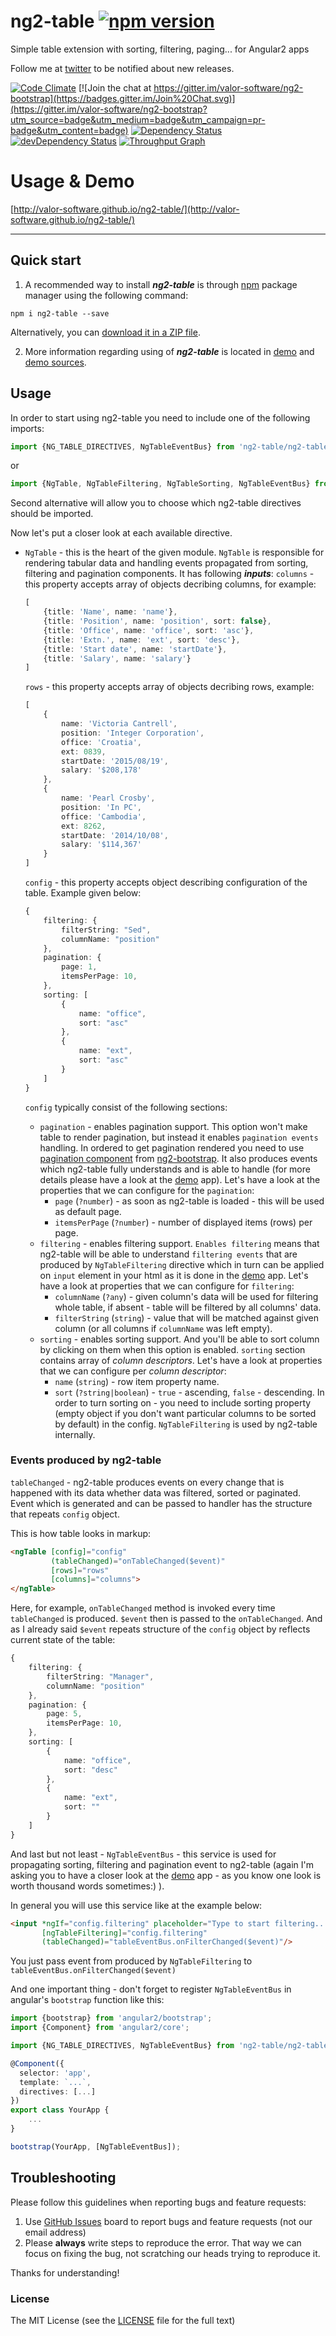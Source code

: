 # ng2-table [![npm version](https://badge.fury.io/js/ng2-table.svg)](http://badge.fury.io/js/ng2-table)
Simple table extension with sorting, filtering, paging... for Angular2 apps

Follow me at [twitter](https://twitter.com/valorkin) to be notified about new releases.

[![Code Climate](https://codeclimate.com/github/valor-software/ng2-table/badges/gpa.svg)](https://codeclimate.com/github/valor-software/ng2-table)
[![Join the chat at https://gitter.im/valor-software/ng2-bootstrap](https://badges.gitter.im/Join%20Chat.svg)](https://gitter.im/valor-software/ng2-bootstrap?utm_source=badge&utm_medium=badge&utm_campaign=pr-badge&utm_content=badge)
[![Dependency Status](https://david-dm.org/valor-software/ng2-table.svg)](https://david-dm.org/valor-software/ng2-table)
[![devDependency Status](https://david-dm.org/valor-software/ng2-table/dev-status.svg)](https://david-dm.org/valor-software/ng2-table#info=devDependencies)
[![Throughput Graph](https://graphs.waffle.io/valor-software/ng2-table/throughput.svg)](https://waffle.io/valor-software/ng2-table/metrics)

# Usage & Demo
[http://valor-software.github.io/ng2-table/](http://valor-software.github.io/ng2-table/)


- - -

## Quick start

1. A recommended way to install ***ng2-table*** is through [npm](https://www.npmjs.com/search?q=ng2-table) package manager using the following command:

  `npm i ng2-table --save`

  Alternatively, you can [download it in a ZIP file](https://github.com/valor-software/ng2-table/archive/master.zip).

2. More information regarding using of ***ng2-table*** is located in
  [demo](http://valor-software.github.io/ng2-table/) and [demo sources](https://github.com/valor-software/ng2-table/tree/master/demo).

## Usage
In order to start using ng2-table you need to include one of the following imports:
```typescript
import {NG_TABLE_DIRECTIVES, NgTableEventBus} from 'ng2-table/ng2-table';
```
or
```typescript
import {NgTable, NgTableFiltering, NgTableSorting, NgTableEventBus} from 'ng2-table/ng2-table';
```
Second alternative will allow you to choose which ng2-table directives should be imported.

Now let's put a closer look at each available directive.

- `NgTable` - this is the heart of the given module. `NgTable` is responsible for rendering tabular data and handling events propagated from sorting, filtering and pagination components. It has following ***inputs***:
`columns` - this property accepts array of objects decribing columns, for example:

	``` typescript
	[
	    {title: 'Name', name: 'name'},
	    {title: 'Position', name: 'position', sort: false},
	    {title: 'Office', name: 'office', sort: 'asc'},
	    {title: 'Extn.', name: 'ext', sort: 'desc'},
	    {title: 'Start date', name: 'startDate'},
	    {title: 'Salary', name: 'salary'}
	]
	```
	`rows` - this property accepts array of objects decribing rows, example:

	```typescript
	[
	    {
	        name: 'Victoria Cantrell',
	        position: 'Integer Corporation',
	        office: 'Croatia',
	        ext: 0839,
	        startDate: '2015/08/19',
	        salary: '$208,178'
	    },
	    {
	        name: 'Pearl Crosby',
	        position: 'In PC',
	        office: 'Cambodia',
	        ext: 8262,
	        startDate: '2014/10/08',
	        salary: '$114,367'
	    }
	]
	```
	`config` - this property accepts object describing configuration of the table. Example given below:
	```typescript
	{
	    filtering: {
	        filterString: "Sed",
	        columnName: "position"
	    },
	    pagination: {
	        page: 1,
	        itemsPerPage: 10,
	    },
	    sorting: [
	        {
	            name: "office",
	            sort: "asc"
	        },
	        {
	            name: "ext",
	            sort: "asc"
	        }
	    ]
	}
	```

	`config` typically consist of the following sections:
	- `pagination` - enables pagination support. This option won't make table to render pagination, but instead it enables `pagination events` handling. In ordered to get pagination rendered you need to use [pagination component](http://valor-software.com/ng2-bootstrap/#pagination) from [ng2-bootstrap](http://valor-software.com/ng2-bootstrap). It also produces events which ng2-table fully understands and is able to handle (for more details please have a look at the [demo](https://github.com/rychkog/ng2-table/tree/master/demo) app). Let's have a look at the properties that we can configure for the `pagination`:
		- `page` (`?number`) - as soon as ng2-table is loaded - this will be used as default page.
		- `itemsPerPage` (`?number`) - number of displayed items (rows) per page.
	- `filtering` - enables filtering support. `Enables filtering` means that ng2-table will be able to understand `filtering events` that are produced by `NgTableFiltering` directive which in turn can be applied on `input` element in your html as it is done in the [demo](https://github.com/rychkog/ng2-table/tree/master/demo) app. Let's have a look at properties that we can configure for `filtering`:
	   - `columnName` (`?any`) - given column's data will be used for filtering whole table, if absent - table will be filtered by all columns' data.
       - `filterString` (`string`) - value that will be matched against given column (or all columns if `columnName` was left empty).
	- `sorting` - enables sorting support. And you'll be able to sort column by clicking on them when this option is enabled. `sorting` section contains array of *column descriptors*. Let's have a look at properties that we can configure per *column descriptor*:
	   - `name` (`string`) - row item property name.
       - `sort` (`?string|boolean`) - `true` - ascending,  `false` - descending. In order to turn sorting on - you need to include sorting property (empty object if you don't want particular columns to be sorted by default) in the config. `NgTableFiltering` is used by ng2-table internally.

### Events produced by ng2-table
`tableChanged` - ng2-table produces events on every change that is happened with its data whether data was filtered, sorted or paginated. Event which is generated and can be passed to handler has the structure that repeats `config` object.

This is how table looks in markup:
```html
<ngTable [config]="config"
         (tableChanged)="onTableChanged($event)"
         [rows]="rows"
         [columns]="columns">
</ngTable>
```
Here, for example, `onTableChanged` method is invoked every time `tableChanged` is produced. `$event` then is passed to the `onTableChanged`. And as I already said `$event` repeats structure of the `config` object by reflects current state of the table:
```typescript
{
    filtering: {
        filterString: "Manager",
        columnName: "position"
    },
    pagination: {
        page: 5,
        itemsPerPage: 10,
    },
    sorting: [
        {
            name: "office",
            sort: "desc"
        },
        {
            name: "ext",
            sort: ""
        }
    ]
}
```

And last but not least - `NgTableEventBus` - this service is used for propagating sorting, filtering and pagination event to ng2-table (again I'm asking you to have a closer look at the [demo](https://github.com/rychkog/ng2-table/tree/master/demo) app - as you know one look is worth thousand words sometimes:) ).

In general you will use this service like at the example below:

```html
<input *ngIf="config.filtering" placeholder="Type to start filtering..." type="text" class="form-control"
       [ngTableFiltering]="config.filtering"
       (tableChanged)="tableEventBus.onFilterChanged($event)"/>
```
You just pass event from produced by `NgTableFiltering` to `tableEventBus.onFilterChanged($event)`

And one important thing - don't forget to register `NgTableEventBus` in angular's `bootstrap` function like this:

```typescript
import {bootstrap} from 'angular2/bootstrap';
import {Component} from 'angular2/core';

import {NG_TABLE_DIRECTIVES, NgTableEventBus} from 'ng2-table/ng2-table';

@Component({
  selector: 'app',
  template: `...`,
  directives: [...]
})
export class YourApp {
	...
}

bootstrap(YourApp, [NgTableEventBus]);
```

## Troubleshooting

Please follow this guidelines when reporting bugs and feature requests:

1. Use [GitHub Issues](https://github.com/valor-software/ng2-table/issues) board to report bugs and feature requests (not our email address)
2. Please **always** write steps to reproduce the error. That way we can focus on fixing the bug, not scratching our heads trying to reproduce it.

Thanks for understanding!

### License

The MIT License (see the [LICENSE](https://github.com/valor-software/ng2-table/blob/master/LICENSE) file for the full text)
